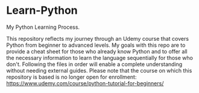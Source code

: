 # Learn-Python

My Python Learning Process.

This repository reflects my journey through an Udemy course that covers Python from beginner to advanced levels. My goals with this repo are to provide a cheat sheet for those who already know Python and to offer all the necessary information to learn the language sequentially for those who don't. Following the files in order will enable a complete understanding without needing external guides. Please note that the course on which this repository is based is no longer open for enrollment: https://www.udemy.com/course/python-tutorial-for-beginners/
